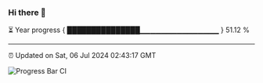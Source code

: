### Hi there 👋

⏳ Year progress { ███████████████▁▁▁▁▁▁▁▁▁▁▁▁▁▁▁ } 51.12 %

---

⏰ Updated on Sat, 06 Jul 2024 02:43:17 GMT

![Progress Bar CI](https://github.com/IshwaranRudhara/GIT-ACTION/workflows/Progress%20Bar%20CI/badge.svg)
